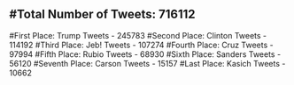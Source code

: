 #Total Number of Tweets: 716112 
---
#First Place: Trump Tweets - 245783
#Second Place: Clinton Tweets - 114192
#Third Place: Jeb! Tweets - 107274
#Fourth Place: Cruz Tweets - 97994
#Fifth Place: Rubio Tweets - 68930
#Sixth Place: Sanders Tweets - 56120
#Seventh Place: Carson Tweets - 15157
#Last Place: Kasich Tweets - 10662
